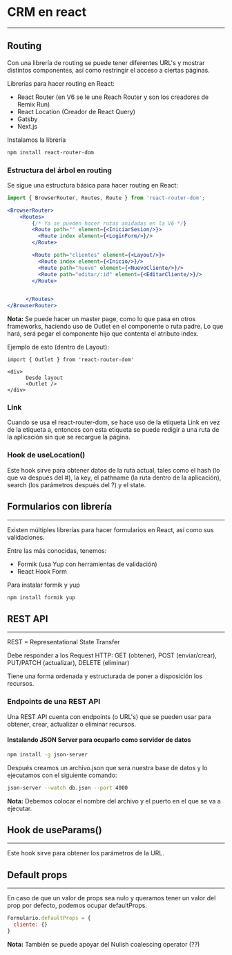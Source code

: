 # CRM en react

---

## Routing

Con una librería de routing se puede tener diferentes URL's y mostrar distintos componentes, así como restringir el acceso a ciertas páginas.

Librerías para hacer routing en React:

- React Router (en V6 se le une Reach Router y son los creadores de Remix Run)
- React Location (Creador de React Query)
- Gatsby
- Next.js

Instalamos la librería

```bash
npm install react-router-dom

```

### Estructura del árbol en routing

Se sigue una estructura básica para hacer routing en React:

```jsx
import { BrowserRouter, Routes, Route } from 'react-router-dom';

<BrowserRouter>
    <Routes>
        {/* Ya se pueden hacer rutas anidadas en la V6 */}
        <Route path="" element={<IniciarSesion/>}>
          <Route index element={<LoginForm/>}/>
        </Route>

        <Route path="clientes" element={<Layout/>}>
          <Route index element={<Inicio/>}/>
          <Route path="nuevo" element={<NuevoCliente/>}/>
          <Route path="editar/:id" element={<EditarCliente/>}/>
        </Route>


      </Routes>
</BrowserRouter>
```

**Nota:** Se puede hacer un master page, como lo que pasa en otros frameworks, haciendo uso de Outlet en el componente o ruta padre. Lo que hará, será pegar el componente hijo que contenta el atributo index.

Ejemplo de esto (dentro de Layout):

```Jsx
import { Outlet } from 'react-router-dom'

<div>
      Desde layout
      <Outlet />
</div>
```

### Link

Cuando se usa el react-router-dom, se hace uso de la etiqueta Link en vez de la etiqueta a, entonces con esta etiqueta se puede redigir a una ruta de la aplicación sin que se recargue la página.

### Hook de useLocation()

Este hook sirve para obtener datos de la ruta actual, tales como el hash (lo que va después del #), la key, el pathname (la ruta dentro de la aplicación), search (los parámetros después del ?) y el state.

## Formularios con librería

---

Existen múltiples librerías para hacer formularios en React, así como sus validaciones.

Entre las más conocidas, tenemos:

- Formik (usa Yup con herramientas de validación)
- React Hook Form

Para instalar formik y yup

```bash
npm install formik yup
```

## REST API

---

REST = Representational State Transfer

Debe responder a los Request HTTP: GET (obtener), POST (enviar/crear), PUT/PATCH (actualizar), DELETE (eliminar)

Tiene una forma ordenada y estructurada de poner a disposición los recursos.

### Endpoints de una REST API

Una REST API cuenta con endpoints (o URL's) que se pueden usar para obtener, crear, actualizar o eliminar recursos.

#### Instalando JSON Server para ocuparlo como servidor de datos

```bash
npm install -g json-server
```

Después creamos un archivo.json que sera nuestra base de datos y lo ejecutamos con el siguiente comando:

```bash
json-server --watch db.json --port 4000
```

**Nota:** Debemos colocar el nombre del archivo y el puerto en el que se va a ejecutar.

## Hook de useParams()

--- 

Este hook sirve para obtener los parámetros de la URL.

## Default props

---

En caso de que un valor de props sea nulo y queramos tener un valor del prop por defecto, podemos ocupar defaultProps.

```jsx
Formulario.defaultProps = {
  cliente: {}
}
```

**Nota:** También se puede apoyar del Nulish coalescing operator (??)

